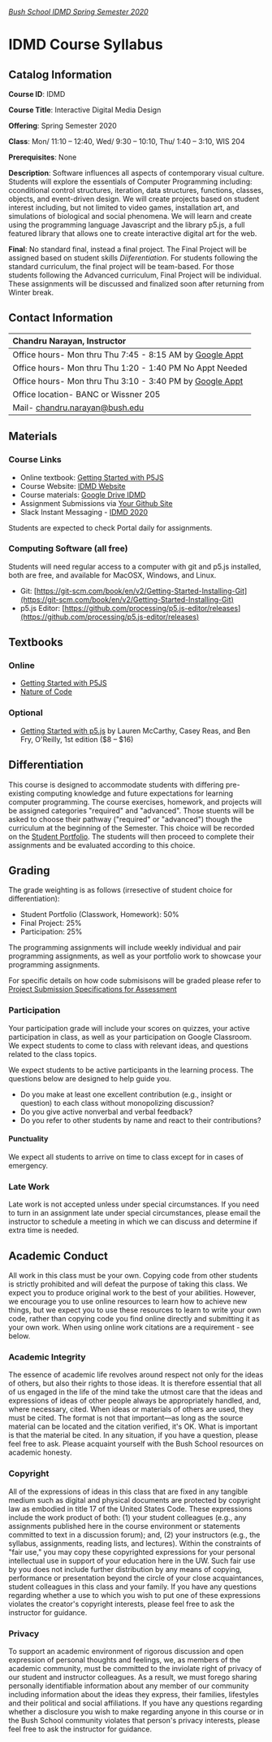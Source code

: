 [_Bush School IDMD Spring Semester 2020_](https://chandrunarayan.github.io/idmd)

# IDMD Course Syllabus
## Catalog Information
__Course ID__: IDMD

__Course Title__: Interactive Digital Media Design

__Offering__: Spring Semester 2020

__Class__: Mon/ 11:10 – 12:40, Wed/ 9:30 – 10:10, Thu/ 1:40 – 3:10, WIS 204

__Prerequisites__: None

__Description__: Software influences all aspects of contemporary visual culture. Students will explore the essentials of Computer Programming including: cconditional control structures, iteration, data structures, functions, classes, objects, and event-driven design. We will create projects based on student interest including, but not limited to video games, installation art, and simulations of biological and social phenomena. We will learn and create using the programming language Javascript and the library p5.js, a full featured library that allows one to create interactive digital art for the web.

__Final__: No standard final, instead a final project. The Final Project will be assigned based on student skills _Diiferentiation_. For students following the standard curriculum, the final project will be team-based.  For those students following the Advanced curriculum, Final Project will be individual. These assignments will be discussed and finalized soon after returning from Winter break.

## Contact Information
| Chandru Narayan, Instructor |
| :--- |
| Office hours- Mon thru Thu 7:45 - 8:15 AM by [Google Appt](https://calendar.google.com/calendar/selfsched?sstoken=UU9lVFdVYVhjbGp3fGRlZmF1bHR8MTViMWFlNmVjMmVkMmU3ODEyNDNlMjg5NjY2MWE4ZDQ) |
| Office hours- Mon thru Thu 1:20 - 1:40 PM No Appt Needed |
| Office hours- Mon thru Thu 3:10 - 3:40 PM by [Google Appt](https://calendar.google.com/calendar/selfsched?sstoken=UU9lVFdVYVhjbGp3fGRlZmF1bHR8MTViMWFlNmVjMmVkMmU3ODEyNDNlMjg5NjY2MWE4ZDQ) |
| Office location- BANC or Wissner 205 |
| Mail- chandru.narayan@bush.edu |

## Materials

### Course Links
* Online textbook: [Getting Started with P5JS](https://drive.google.com/drive/u/2/folders/15GK0VESxqTvYGst9EtvILshb0MGlO4c5)
* Course Website: [IDMD Website](https://chandrunarayan.github.io/idmd/)
* Course materials: [Google Drive IDMD](https://drive.google.com/drive/folders/1iRMwhQ_s2qayCJFFZz6Z3hnwFvgMTEI4?usp=sharing)
* Assignment Submissions via [Your Github Site](https://github.com/)
* Slack Instant Messaging - [IDMD 2020](https://idmd2020.slack.com/)

Students are expected to check Portal daily for assignments.

### Computing Software (all free)
Students will need regular access to a computer with git and p5.js installed, both are free, and available for MacOSX, Windows, and Linux.

* Git: [https://git-scm.com/book/en/v2/Getting-Started-Installing-Git](https://git-scm.com/book/en/v2/Getting-Started-Installing-Git)
* p5.js Editor: [https://github.com/processing/p5.js-editor/releases](https://github.com/processing/p5.js-editor/releases)

## Textbooks
### Online
* [Getting Started with P5JS](https://drive.google.com/drive/u/2/folders/)
* [Nature of Code](https://drive.google.com/file/d/1hMEbXcZDfEbSfmh_-XpBJTePuTg_xiJ5/view?usp=sharing)
### Optional
* [Getting Started with p5.js](https://www.amazon.com/Make-Interactive-Graphics-JavaScript-Processing/dp/1457186772) by Lauren McCarthy, Casey Reas, and Ben Fry, O'Reilly, 1st edition ($8 – $16)

## Differentiation
This course is designed to accommodate students with differing pre-existing computing knowledge and future expectations for learning computer programming. The course exercises, homework, and projects will be assigned categories "required" and "advanced". Those stuents will be asked to choose their pathway ("required" or "advanced") though the curriculum at the beginning of the Semester. This choice will be recorded on the [Student Portfolio](student-work.md). The students will then proceed to complete their assignments and be evaluated according to this choice. 

## Grading

The grade weighting is as follows (irresective of student choice for differentiation):
* Student Portfolio (Classwork, Homework): 50%
* Final Project: 25%
* Participation: 25%

The programming assignments will include weekly individual and pair programming assignments, as well as your portfolio work to showcase your programming assignments.

For specific details on how code submisisons will be graded please refer to [Project Submission Specifications for Assessment](final-project.md)

### Participation
Your participation grade will include your scores on quizzes, your active participation in class, as well as your participation on Google Classroom. We expect students to come to class with relevant ideas, and questions related to the class topics.

We expect  students to be active participants in the learning process. The questions below are designed to help guide you.
* Do you make at least one excellent contribution (e.g., insight or question) to each class without monopolizing discussion?
* Do you give active nonverbal and verbal feedback?
* Do you refer to other students by name and react to their contributions?

#### Punctuality
We expect all students to arrive on time to class except for in cases of emergency. 

### Late Work
Late work is not accepted unless under special circumstances. If you need to turn in an assignment late under special circumstances, please email the instructor to schedule a meeting in which we can discuss and determine if extra time is needed.

## Academic Conduct
All work in this class must be your own. Copying code from other students is strictly prohibited and will defeat the purpose of taking this class. We expect you to produce original work to the best of your abilities. However, we encourage you to use online resources to learn how to achieve new things, but we expect you to use these resources to learn to write your own code, rather than copying code you find online directly and submitting it as your own work. When using online work citations are a requirement - see below.

### Academic Integrity
The essence of academic life revolves around respect not only for the ideas of others, but also their rights to those ideas. It is therefore essential that all of us engaged in the life of the mind take the utmost care that the ideas and expressions of ideas of other people always be appropriately handled, and, where necessary, cited. When ideas or materials of others are used, they must be cited. The format is not that important—as long as the source material can be located and the citation verified, it's OK. What is important is that the material be cited. In any situation, if you have a question, please feel free to ask. Please acquaint yourself with the Bush School resources on academic honesty.

### Copyright
All of the expressions of ideas in this class that are fixed in any tangible medium such as digital and physical documents are protected by copyright law as embodied in title 17 of the United States Code. These expressions include the work product of both: (1) your student colleagues (e.g., any assignments published here in the course environment or statements committed to text in a discussion forum); and, (2) your instructors (e.g., the syllabus, assignments, reading lists, and lectures). Within the constraints of "fair use," you may copy these copyrighted expressions for your personal intellectual use in support of your education here in the UW. Such fair use by you does not include further distribution by any means of copying, performance or presentation beyond the circle of your close acquaintances, student colleagues in this class and your family. If you have any questions regarding whether a use to which you wish to put one of these expressions violates the creator's copyright interests, please feel free to ask the instructor for guidance.

### Privacy
To support an academic environment of rigorous discussion and open expression of personal thoughts and feelings, we, as members of the academic community, must be committed to the inviolate right of privacy of our student and instructor colleagues. As a result, we must forego sharing personally identifiable information about any member of our community including information about the ideas they express, their families, lifestyles and their political and social affiliations. If you have any questions regarding whether a disclosure you wish to make regarding anyone in this course or in the Bush School community violates that person's privacy interests, please feel free to ask the instructor for guidance.


